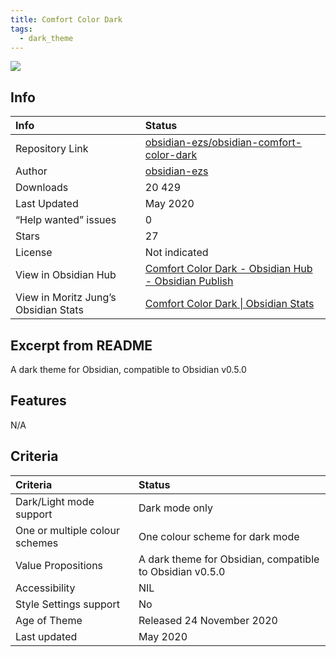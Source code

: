 ```yaml
---
title: Comfort Color Dark
tags:
  - dark_theme
---
```


<img src="https://raw.githubusercontent.com/obsidian-ezs/obsidian-comfort-color-dark/refs/heads/master/screencap.png">

## Info

| Info                                 | Status                                                                                                                                                                       |
| :----------------------------------- | :--------------------------------------------------------------------------------------------------------------------------------------------------------------------------- |
| Repository Link                      | [obsidian-ezs/obsidian-comfort-color-dark](https://github.com/obsidian-ezs/obsidian-comfort-color-dark)                                                                      |
| Author                               | [obsidian-ezs](https://github.com/obsidian-ezs)                                                                                                                              |
| Downloads                            | 20 429                                                                                                                                                                       |
| Last Updated                         | May 2020                                                                                                                                                                     |
| “Help wanted” issues                 | 0                                                                                                                                                                            |
| Stars                                | 27                                                                                                                                                                           |
| License                              | Not indicated                                                                                                                                                                |
| View in Obsidian Hub                 | [Comfort Color Dark \- Obsidian Hub \- Obsidian Publish](https://publish.obsidian.md/hub/02+-+Community+Expansions/02.05+All+Community+Expansions/Themes/Comfort+color+dark) |
| View in Moritz Jung’s Obsidian Stats | [Comfort Color Dark \| Obsidian Stats](https://www.moritzjung.dev/obsidian-stats/themes/comfort-color-dark/)                                                                 |

## Excerpt from README

A dark theme for Obsidian, compatible to Obsidian v0.5.0

## Features

N/A

## Criteria

| Criteria                       | Status                                                   |
| :----------------------------- | :------------------------------------------------------- |
| Dark/Light mode support        | Dark mode only                                           |
| One or multiple colour schemes | One colour scheme for dark mode                          |
| Value Propositions             | A dark theme for Obsidian, compatible to Obsidian v0.5.0 |
| Accessibility                  | NIL                                                      |
| Style Settings support         | No                                                       |
| Age of Theme                   | Released 24 November 2020                                |
| Last updated                   | May 2020                                                 |
